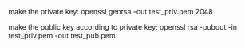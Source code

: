 make the private key:
    openssl genrsa -out test_priv.pem 2048

make the public key according to private key:
    openssl rsa -pubout -in test_priv.pem -out test_pub.pem